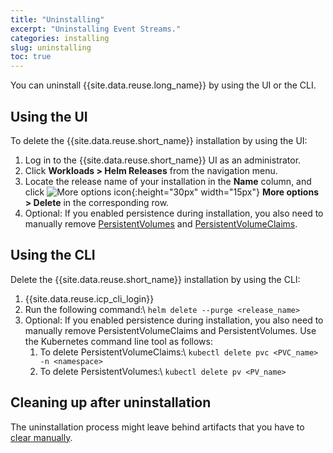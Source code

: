 ```yaml
---
title: "Uninstalling"
excerpt: "Uninstalling Event Streams."
categories: installing
slug: uninstalling
toc: true
---
```


You can uninstall {{site.data.reuse.long_name}} by using the UI or the CLI.

## Using the UI

To delete the {{site.data.reuse.short_name}} installation by using the UI:

1. Log in to the {{site.data.reuse.short_name}} UI as an administrator.
2. Click **Workloads > Helm Releases** from the navigation menu.
3. Locate the release name of your installation in the **Name** column, and click ![More options icon](../../../images/more_options.png "Three vertical dots for the more options icon at end of each row."){:height="30px" width="15px"} **More options > Delete** in the corresponding row.
4. Optional: If you enabled persistence during installation, you also need to manually remove  [PersistentVolumes](https://www-03preprod.ibm.com/support/knowledgecenter/SSBS6K_3.1.1/manage_cluster/delete_volume.html) and [PersistentVolumeClaims](https://www-03preprod.ibm.com/support/knowledgecenter/SSBS6K_3.1.1/manage_cluster/delete_app_volume.html).


## Using the CLI

Delete the {{site.data.reuse.short_name}} installation by using the CLI:

1. {{site.data.reuse.icp_cli_login}}
2. Run the following command:\\
   `helm delete --purge <release_name>`
3. Optional: If you enabled persistence during installation, you also need to manually remove PersistentVolumeClaims and PersistentVolumes. Use the Kubernetes command line tool as follows:
    1. To delete PersistentVolumeClaims:\\
       `kubectl delete pvc <PVC_name> -n <namespace>`
    2. To delete PersistentVolumes:\\
       `kubectl delete pv <PV_name>`

## Cleaning up after uninstallation

The uninstallation process might leave behind artifacts that you have to [clear manually](../../troubleshooting/cleanup-uninstall/).
